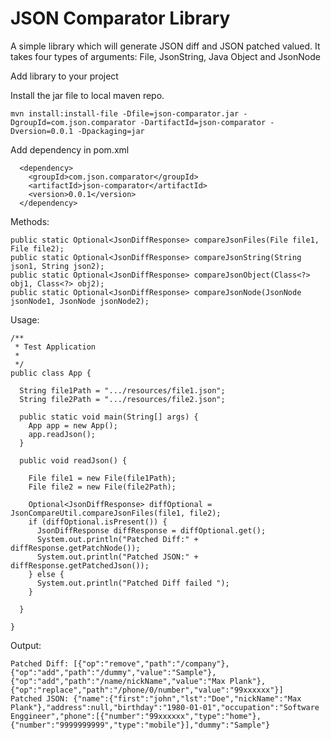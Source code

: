 # JSON Comparator Library
A simple library which will generate JSON diff and JSON patched valued.
It takes four types of arguments: File, JsonString, Java Object and JsonNode

Add library to your project

Install the jar file to local maven repo.

    mvn install:install-file -Dfile=json-comparator.jar -DgroupId=com.json.comparator -DartifactId=json-comparator -Dversion=0.0.1 -Dpackaging=jar 

Add dependency in pom.xml

      <dependency>
        <groupId>com.json.comparator</groupId>
        <artifactId>json-comparator</artifactId>
        <version>0.0.1</version>
      </dependency>
      
      
 Methods:
  
    public static Optional<JsonDiffResponse> compareJsonFiles(File file1, File file2);
    public static Optional<JsonDiffResponse> compareJsonString(String json1, String json2);
    public static Optional<JsonDiffResponse> compareJsonObject(Class<?> obj1, Class<?> obj2);
    public static Optional<JsonDiffResponse> compareJsonNode(JsonNode jsonNode1, JsonNode jsonNode2);
    
 Usage:
 
    
    /**
     * Test Application
     *
     */
    public class App {

      String file1Path = ".../resources/file1.json";
      String file2Path = ".../resources/file2.json";

      public static void main(String[] args) {
        App app = new App();
        app.readJson();
      }

      public void readJson() {

        File file1 = new File(file1Path);
        File file2 = new File(file2Path);

        Optional<JsonDiffResponse> diffOptional = JsonCompareUtil.compareJsonFiles(file1, file2);
        if (diffOptional.isPresent()) {
          JsonDiffResponse diffResponse = diffOptional.get();
          System.out.println("Patched Diff:" + diffResponse.getPatchNode());
          System.out.println("Patched JSON:" + diffResponse.getPatchedJson());
        } else {
          System.out.println("Patched Diff failed ");
        }

      }

    }

Output:

    Patched Diff: [{"op":"remove","path":"/company"},{"op":"add","path":"/dummy","value":"Sample"},{"op":"add","path":"/name/nickName","value":"Max Plank"},{"op":"replace","path":"/phone/0/number","value":"99xxxxxx"}]
    Patched JSON: {"name":{"first":"john","lst":"Doe","nickName":"Max Plank"},"address":null,"birthday":"1980-01-01","occupation":"Software Enggineer","phone":[{"number":"99xxxxxx","type":"home"},{"number":"9999999999","type":"mobile"}],"dummy":"Sample"}

